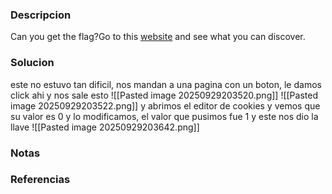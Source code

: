 ### Descripcion
Can you get the flag?Go to this [website](http://saturn.picoctf.net:51373/) and see what you can discover.

### Solucion
este no estuvo tan dificil, nos mandan a una pagina con un boton, le damos click ahi y nos sale esto
![[Pasted image 20250929203520.png]]
![[Pasted image 20250929203522.png]]
y abrimos el editor de cookies y vemos que su valor es 0 y lo modificamos, el valor que pusimos fue 1 y este nos dio la llave
![[Pasted image 20250929203642.png]]


### Notas


### Referencias
